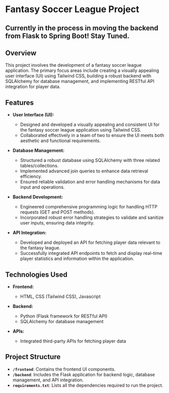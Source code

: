 # Fantasy Soccer League Project

## Currently in the process in moving the backend from Flask to Spring Boot! Stay Tuned.

## Overview

This project involves the development of a fantasy soccer league application. The primary focus areas include creating a visually appealing user interface (UI) using Tailwind CSS, building a robust backend with SQLAlchemy for database management, and implementing RESTful API integration for player data.

## Features

- **User Interface (UI):**
  - Designed and developed a visually appealing and consistent UI for the fantasy soccer league application using Tailwind CSS.
  - Collaborated effectively in a team of two to ensure the UI meets both aesthetic and functional requirements.

- **Database Management:**
  - Structured a robust database using SQLAlchemy with three related tables/collections.
  - Implemented advanced join queries to enhance data retrieval efficiency.
  - Ensured reliable validation and error handling mechanisms for data input and operations.

- **Backend Development:**
  - Engineered comprehensive programming logic for handling HTTP requests (GET and POST methods).
  - Incorporated robust error handling strategies to validate and sanitize user inputs, ensuring data integrity.
  
- **API Integration:**
  - Developed and deployed an API for fetching player data relevant to the fantasy league.
  - Successfully integrated API endpoints to fetch and display real-time player statistics and information within the application.

## Technologies Used

- **Frontend:**
  - HTML, CSS (Tailwind CSS), Javascript

- **Backend:**
  - Python (Flask framework for RESTful API)
  - SQLAlchemy for database management

- **APIs:**
  - Integrated third-party APIs for fetching player data

## Project Structure

- **`/frontend`**: Contains the frontend UI components.
- **`/backend`**: Includes the Flask application for backend logic, database management, and API integration.
- **`requirements.txt`**: Lists all the dependencies required to run the project.
